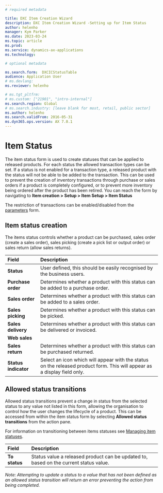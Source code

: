 ```yaml
---
# required metadata

title: DXC Item Creation Wizard 
description: DXC Item Creation Wizard -Setting up for Item Status  
author: helenho
manager: Kym Parker
ms.date: 2023-03-24
ms.topic: article
ms.prod: 
ms.service: dynamics-ax-applications
ms.technology: 

# optional metadata

ms.search.form:  DXCICStatusTable 
audience: Application User
# ms.devlang: 
ms.reviewer: helenho

# ms.tgt_pltfrm: 
# ms.custom: ["21901", "intro-internal"]
ms.search.region: Global
# ms.search.industry: [leave blank for most, retail, public sector]
ms.author: helenho
ms.search.validFrom: 2016-05-31
ms.dyn365.ops.version: AX 7.0.1
---
```


# Item Status

The item status form is used to create statuses that can be applied to released products. For each status the allowed transaction types can be set. If a status is not enabled for a transaction type, a released product with the status will not be able to be added to the transaction. This can be used to prevent the creation of inventory transactions through purchase or sales orders if a product is completely configured, or to prevent more inventory being ordered after the product has been retired. You can reach the form by navigating to **Item creation > Setup > Item Setup > Item Status**

The restriction of transactions can be enabled/disabled from the [parameters](../Item-creation-parameters.md) form. 

## Item status creation

The items status controls whether a product can be purchased, sales order (create a sales order), sales picking (create a pick list or output order) or sales return (allow sales returns).  

|  **Field**  | **Description** | 
|:---|:---|     
|  **Status**  | User defined, this should be easily recognised by the business users. |  
|  **Purchase order**  | Determines whether a product with this status can be added to a purchase order. |  
|  **Sales order**  | Determines whether a product with this status can be added to a sales order. |
|  **Sales picking**  | Determines whether a product with this status can be picked. |
|  **Sales delivery**  | Determines whether a product with this status can be delivered or invoiced. |
|  **Web sales**  |  |
|  **Sales return**  | Determines whether a product with this status can be purchased returned. |
|  **Status indicator**  | Select an icon which will appear with the status on the released product form. This will appear as a display field only.  |

## Allowed status transitions

Allowed status transitions prevent a change in status from the selected status to any value not listed in this form, allowing the organisation to control how the user changes the lifecycle of a product. This can be accessed from within the item status form by selecting **Allowed status transitions** from the action pane.

For information on transitioning between items statuses see [Managing item statuses](../../PROCESSES/Managing-item-statuses.md).

|  **Field**  | **Description** | 
|:---|:---|     
|  **To status**  | Status value a released product can be updated to, based on the current status value. |

*Note: Attempting to update a status to a value that has not been defined as an allowed status transition will return an error preventing the action from being completed.*

